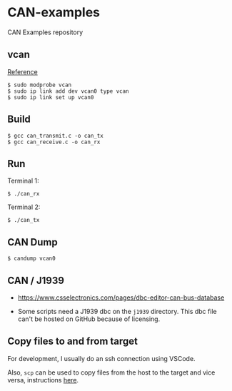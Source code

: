 # CAN-examples

CAN Examples repository

## vcan

[Reference](https://stackoverflow.com/questions/21022749/how-to-create-virtual-can-port-on-linux-c)

```
$ sudo modprobe vcan
$ sudo ip link add dev vcan0 type vcan
$ sudo ip link set up vcan0
```

## Build

```
$ gcc can_transmit.c -o can_tx
$ gcc can_receive.c -o can_rx
```

## Run

Terminal 1:

```
$ ./can_rx
```

Terminal 2:

```
$ ./can_tx
```

## CAN Dump

```
$ candump vcan0
```

## CAN / J1939

* https://www.csselectronics.com/pages/dbc-editor-can-bus-database

* Some scripts need a J1939 dbc on the `j1939` directory.
This dbc file can't be hosted on GitHub because of licensing.

## Copy files to and from target

For development, I usually do an ssh connection using VSCode.

Also, `scp` can be used to copy files from the host to the target
and vice versa, instructions [here](https://unix.stackexchange.com/questions/188285/how-to-copy-a-file-from-a-remote-server-to-a-local-machine).